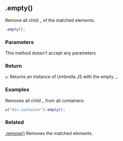 ## .empty()

Remove all child _ of the matched elements.

```js
.empty();
```


### Parameters

This method doesn't accept any parameters


### Return

`u`: Returns an instance of Umbrella JS with the empty _.


### Examples

Removes all child _ from all containers:

```js
u("div.container").empty();
```


### Related

[.remove()](#remove) Removes the matched elements.
